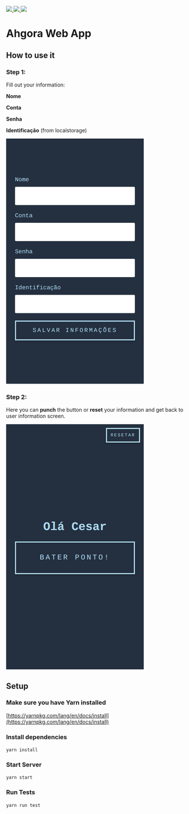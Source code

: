 <p>
  <a href="https://circleci.com/gh/cesar-cb/ahgora-web-app">
    <img src="https://circleci.com/gh/cesar-cb/ahgora-web-app.svg?style=svg" />
  </a>
  <a href="https://codeclimate.com/github/cesar-cb/ahgora-web-app/maintainability">
    <img src="https://api.codeclimate.com/v1/badges/338901c4e2d9bb314b66/maintainability" />
  </a>

  <a href="https://codeclimate.com/github/cesar-cb/ahgora-web-app/test_coverage">
    <img src="https://api.codeclimate.com/v1/badges/338901c4e2d9bb314b66/test_coverage" />
  </a>
</p>

# Ahgora Web App

## How to use it

### **Step 1**:

Fill out your information:

**Nome**

**Conta**

**Senha**

**Identificação** (from localstorage)

![User Information](./screenshots/information.png)

### **Step 2**:

Here you can **punch** the button or **reset** your information and get back to user information screen.

![Punch](./screenshots/punch.png)

## Setup

### Make sure you have Yarn installed
[https://yarnpkg.com/lang/en/docs/install](https://yarnpkg.com/lang/en/docs/install)

### Install dependencies
```
yarn install
```

### Start Server
```
yarn start
```

### Run Tests
```
yarn run test
```
